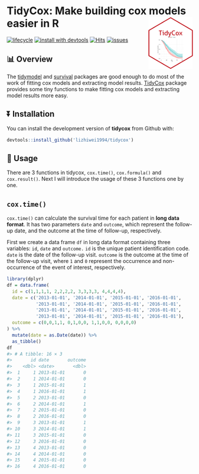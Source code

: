 
<!-- README.md is generated from README.Rmd. Please edit that file -->

# TidyCox: Make building cox models easier in R <img src="man/figures/logo.png" alt="logo" align="right" height="140" width="120"/>

[![lifecycle](https://img.shields.io/badge/lifecycle-experimental-%23fd8008.svg)](https://lifecycle.r-lib.org/articles/stages.html)
[![install with
devtools](https://img.shields.io/badge/install%20with-devtools-brightgreen.svg)](https://cran.r-project.org/web/packages/devtools/index.html)
[![Hits](https://hits.seeyoufarm.com/api/count/incr/badge.svg?url=https%3A%2F%2Fgithub.com%2Flizhiwei1994%2Ftidycox&count_bg=%2379C83D&title_bg=%23555555&icon=sourceforge.svg&icon_color=%23E7E7E7&title=hits&edge_flat=false)](https://hits.seeyoufarm.com)
[![issues](https://img.shields.io/github/issues/lizhiwei1994/tidycox)](https://github.com/lizhiwei1994/tidycox/issues)

## :bar_chart: Overview

The
[tidymodel](https://cran.r-project.org/web/packages/tidymodels/index.html)
and
[survival](https://cran.r-project.org/web/packages/survival/index.html)
packages are good enough to do most of the work of fitting cox models
and extracting model results.
[TidyCox](https://github.com/lizhiwei1994/tidycox) package provides some
tiny functions to make fitting cox models and extracting model results
more easy.

## :arrow_double_down: Installation

You can install the development version of **tidycox** from Github with:

``` r
devtools::install_github('lizhiwei1994/tidycox')
```

## :beginner: Usage

There are 3 functions in tidycox, `cox.time()`, `cox.formula()` and
`cox.result()`. Next I will introduce the usage of these 3 functions one
by one.

## `cox.time()`

`cox.time()` can calculate the survival time for each patient in **long
data format**. It has two parameters `date` and `outcome`, which
represent the follow-up date, and the outcome at the time of follow-up,
respectively.

First we create a data frame `df` in long data format containing three
variables: `id`, `date` and `outcome.` `id` is the unique patient
identification code. `date` is the date of the follow-up visit.
`outcome` is the outcome at the time of the follow-up visit, where `1`
and `0` represent the occurrence and non-occurrence of the event of
interest, respectively.

``` r
library(dplyr)
df = data.frame(
  id = c(1,1,1,1, 2,2,2,2, 3,3,3,3, 4,4,4,4),
  date = c('2013-01-01', '2014-01-01', '2015-01-01', '2016-01-01',
           '2013-01-01', '2014-01-01', '2015-01-01', '2016-01-01',
           '2013-01-01', '2014-01-01', '2015-01-01', '2016-01-01',
           '2013-01-01', '2014-01-01', '2015-01-01', '2016-01-01'),
  outcome = c(0,0,1,1, 0,1,0,0, 1,1,0,0, 0,0,0,0)
) %>% 
  mutate(date = as.Date(date)) %>% 
  as_tibble()
df
#> # A tibble: 16 × 3
#>       id date       outcome
#>    <dbl> <date>       <dbl>
#>  1     1 2013-01-01       0
#>  2     1 2014-01-01       0
#>  3     1 2015-01-01       1
#>  4     1 2016-01-01       1
#>  5     2 2013-01-01       0
#>  6     2 2014-01-01       1
#>  7     2 2015-01-01       0
#>  8     2 2016-01-01       0
#>  9     3 2013-01-01       1
#> 10     3 2014-01-01       1
#> 11     3 2015-01-01       0
#> 12     3 2016-01-01       0
#> 13     4 2013-01-01       0
#> 14     4 2014-01-01       0
#> 15     4 2015-01-01       0
#> 16     4 2016-01-01       0
```
